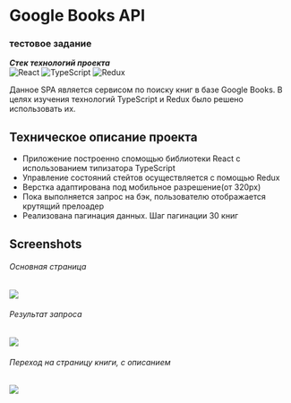 # Google Books API
### тестовое задание 

***Cтек технологий проекта***  
![React](https://img.shields.io/badge/-React-cae3fa?style=for-the-badge&logo=node.js@logoColor=00eeff) ![TypeScript](https://img.shields.io/badge/-TypeScript-cae3fa?style=for-the-badge&logo=javascript@logoColor=00eeff) ![Redux](https://img.shields.io/badge/-Redux-cae3fa?style=for-the-badge&logo=react@logoColor=00eeff) 

Данное SPA является сервисом по поиску книг в базе Google Books. В целях изучения технологий TypeScript и Redux было решено использовать их.
## Техническое описание проекта

- Приложение построенно спомощью библиотеки React с использованием типизатора TypeScript
- Управление состояний стейтов осуществляется с помощью Redux
- Верстка адаптирована под мобильное разрешение(от 320px)
- Пока выполняется запрос на бэк, пользователю отображается крутящий прелоадер
- Реализована пагинация данных. Шаг пагинации 30 книг 

## Screenshots
###### Основная страница 
![](https://sun9-22.userapi.com/impg/qAD1MBiBIMAazRqmOaWkQwT6EAKnlh0Audskxw/AtbZu9T2f_0.jpg?size=2304x1234&quality=95&sign=e79e77a09bf8cdddd4747895c97a71de&type=album)

###### Результат запроса 
![](https://sun9-20.userapi.com/impg/VZ4GtZ5JAA_IF0pXfbATKjTCVGYejFcuRk1Ung/JLOrJrCM5iw.jpg?size=2212x1212&quality=95&sign=6edc895dda731313755a5c6975a42246&type=album)

###### Переход на страницу книги, с описанием 
![](https://sun9-66.userapi.com/impg/24M15iRMLvq4Q394WFtvbngJvMaxIINR_fpdbA/X3jrZJr9tY8.jpg?size=2424x1178&quality=95&sign=a6bedfbf2c972acc9a3a6df2f2fd4868&type=album)